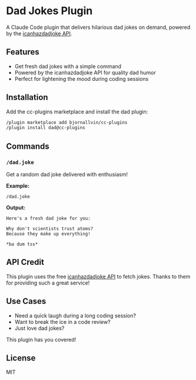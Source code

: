 # Dad Jokes Plugin

A Claude Code plugin that delivers hilarious dad jokes on demand, powered by the [icanhazdadjoke API](https://icanhazdadjoke.com/).

## Features

- Get fresh dad jokes with a simple command
- Powered by the icanhazdadjoke API for quality dad humor
- Perfect for lightening the mood during coding sessions

## Installation

Add the cc-plugins marketplace and install the dad plugin:

```bash
/plugin marketplace add bjornallvin/cc-plugins
/plugin install dad@cc-plugins
```

## Commands

### `/dad.joke`

Get a random dad joke delivered with enthusiasm!

**Example:**
```
/dad.joke
```

**Output:**
```
Here's a fresh dad joke for you:

Why don't scientists trust atoms?
Because they make up everything!

*ba dum tss*
```

## API Credit

This plugin uses the free [icanhazdadjoke API](https://icanhazdadjoke.com/) to fetch jokes. Thanks to them for providing such a great service!

## Use Cases

- Need a quick laugh during a long coding session?
- Want to break the ice in a code review?
- Just love dad jokes?

This plugin has you covered!

## License

MIT
